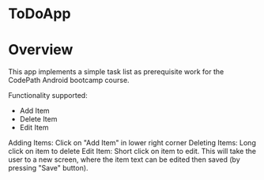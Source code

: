 # ToDoApp

# Overview 
This app implements a simple task list as prerequisite work for the CodePath Android bootcamp course.  

Functionality supported:
* Add Item
* Delete Item
* Edit Item

Adding Items: Click on "Add Item" in lower right corner
Deleting Items: Long click on item to delete
Edit Item: Short click on item to edit.  This will take the user to a new screen, where the item text can be edited then saved (by pressing "Save" button).

